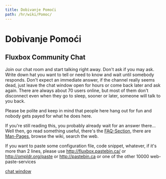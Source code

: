 ```yaml
---
title: Dobivanje Pomoći
path: /hr/wiki/Pomoc/
---
```

# Dobivanje Pomoći
## Fluxbox Community Chat
Join our chat room and start talking right away. Don't ask if you may ask. Write down hat you want to tell or need to know and
wait until somebody responds. Don't expect an immediate answer, if the channel really seems dead, just leave the
chat window open for hours or come back later and ask again.
There are always about 70 users online, but most of them don't disconnect even when they go to sleep, sooner or later, someone will talk to you back.

Please be polite and keep in mind that people here hang out for fun and nobody gets payed for what he does here.

If you're still reading this, you probably already wait for an answer there...
Well then, go read something useful, there's the [FAQ-Section](), there are [Man-Pages](), browse the wiki, search the web.

If you want to paste some configuration file, code snippet, whatever, if it's more than 2 lines,
please use http://fluxbox.pastebin.ca/ or http://ompldr.org/paste or http://pastebin.ca or one of the other 10000 web-paste-services

<a href='IRC-Chat' onclick="event.preventDefault();window.open('/fluxbox-wiki/iframe/', '_blank', 'toolbar=no,menubar=no,titlebar=no,height=600,width=800')">chat window</a>
